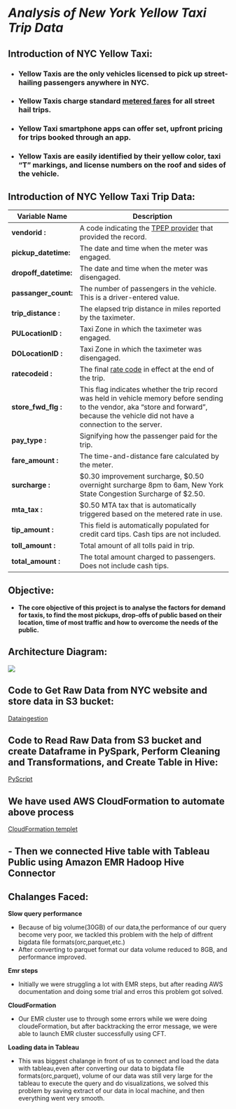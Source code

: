 # *Analysis of New York Yellow Taxi Trip Data*

## Introduction of NYC Yellow Taxi: 
- ### Yellow Taxis are the only vehicles licensed to pick up street-hailing passengers anywhere in NYC. 
- ### Yellow Taxis charge standard [metered fares](https://www1.nyc.gov/site/tlc/passengers/taxi-fare.page) for all street hail trips.
- ### Yellow Taxi smartphone apps can offer set, upfront pricing for trips booked through an app.
- ### Yellow Taxis are easily identified by their yellow color, taxi “T” markings, and license numbers on the roof and sides of the vehicle.

## Introduction of NYC Yellow Taxi Trip Data:
Variable Name | Description |
--------------|------------------|
**vendorid :**|A code indicating the [TPEP provider](https://www1.nyc.gov/site/tlc/about/tlc-trip-record-data.page) that provided the record.<br>
**pickup_datetime:**| The date and time when the meter was engaged.<br>
**dropoff_datetime:**          |  The date and time when the meter was disengaged.<br>
**passanger_count:**        | The number of passengers in the vehicle. This is a driver-entered value.<br>
**trip_distance :**          | The elapsed trip distance in miles reported by the taximeter.<br>
**PULocationID :**| Taxi Zone in which the taximeter was engaged.<br>
**DOLocationID :** |Taxi Zone in which the taximeter was disengaged.<br>
**ratecodeid :**             |The final [rate code](https://www1.nyc.gov/site/tlc/passengers/taxi-fare.page) in effect at the end of the trip.<br>
**store_fwd_flg :**           |This flag indicates whether the trip record was held in vehicle memory before sending to the vendor, aka “store and forward”, because the vehicle did not have a connection to the server.<br>
**pay_type :**                |Signifying how the passenger paid for the trip.<br>
**fare_amount :**            | The time-and-distance fare calculated by the meter.<br>
**surcharge :**              | $0.30 improvement surcharge,  $0.50 overnight surcharge 8pm to 6am, New York State Congestion Surcharge of $2.50.<br>
**mta_tax :**                | $0.50 MTA tax that is automatically triggered based on the metered rate in use.<br>
**tip_amount :**             | This field is automatically populated for credit card tips. Cash tips are not included.<br>
**toll_amount :**            | Total amount of all tolls paid in trip.<br>
**total_amount :**           | The total amount charged to passengers. Does not include cash tips.





## Objective:
- **The core objective of this project is to analyse the factors for demand for taxis, to find the most pickups, drop-offs of public based on their location, time of most traffic and how to overcome the needs of the public.**

## Architecture Diagram:<br>
![](https://github.com/nileshsingal/Analysis-Of-NYC-Yellow-Taxi-/blob/master/Images/arch_dig.png)

## Code to Get Raw Data from NYC website and store data in S3 bucket:
[Dataingestion](https://github.com/rissh/Final-Project/blob/main/dataingestion.sh)

## Code to Read Raw Data from S3 bucket and create Dataframe in PySpark, Perform Cleaning and Transformations, and Create Table in Hive:
[PyScript](https://github.com/rissh/Final-Project/blob/main/finalpyscript.py)

## We have used AWS CloudFormation to automate above process
[CloudFormation templet](https://github.com/rissh/Final-Project/blob/main/CFTTRIPDATA.json)

## - Then we connected Hive table with Tableau Public using Amazon EMR Hadoop Hive Connector

## Chalanges Faced:
**Slow query performance**
- Because of big volume(30GB) of our data,the performance of our query become very poor, we tackled this problem with the help of diffrent bigdata file formats(orc,parquet,etc.)
- After converting to parquet format our data volume reduced to 8GB, and performance improved.

**Emr steps**
- Initially we were struggling a lot with EMR steps, but after reading AWS documentation and doing some trial and erros this problem got solved.

**CloudFormation**
- Our EMR cluster use to through some errors while we were doing cloudeFormation, but after backtracking the error message, we were able to launch EMR cluster successfully using CFT.

**Loading data in Tableau**
- This was biggest chalange in front of us to connect and load the data with tableau,even after converting our data to bigdata file formats(orc,parquet), volume of our data was still very large for the tableau to execute the query and do visualizations, we solved this problem by saving extract of our data in local machine, and then everything went very smooth.
